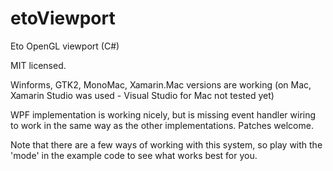 # etoViewport
Eto OpenGL viewport (C#)

MIT licensed.

Winforms, GTK2, MonoMac, Xamarin.Mac versions are working (on Mac, Xamarin Studio was used - Visual Studio for Mac not tested yet)

WPF implementation is working nicely, but is missing event handler wiring to work in the same way as the other implementations. Patches welcome.

Note that there are a few ways of working with this system, so play with the 'mode' in the example code to see what works best for you.
